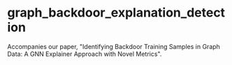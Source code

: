 # graph_backdoor_explanation_detection
Accompanies our paper, "Identifying Backdoor Training Samples in Graph Data: A GNN Explainer Approach with Novel Metrics".
